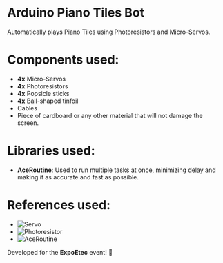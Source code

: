 # Arduino Piano Tiles Bot
 Automatically plays Piano Tiles using Photoresistors and Micro-Servos.

# Components used:
 - **4x** Micro-Servos
 - **4x** Photoresistors
 - **4x** Popsicle sticks
 - **4x** Ball-shaped tinfoil
 - Cables
 - Piece of cardboard or any other material that will not damage the screen.

# Libraries used:
 - **AceRoutine**:
  Used to run multiple tasks at once, minimizing delay and making it as accurate and fast as possible.
  
# References used:
  - ![Servo](https://www.arduino.cc/reference/en/libraries/servo/)
  - ![Photoresistor](https://create.arduino.cc/projecthub/Ayeon0122/reading-a-photoresistor-1e705e)
  - ![AceRoutine](https://github.com/bxparks/AceRoutine)

Developed for the **ExpoEtec** event! 💙
